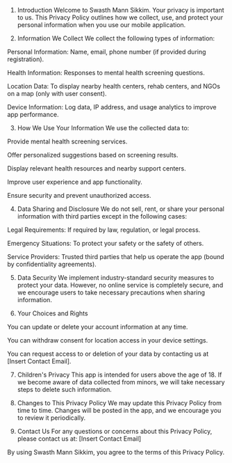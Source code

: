 1. Introduction
Welcome to Swasth Mann Sikkim. Your privacy is important to us. This Privacy Policy outlines how we collect, use, and protect your personal information when you use our mobile application.

2. Information We Collect
We collect the following types of information:

Personal Information: Name, email, phone number (if provided during registration).

Health Information: Responses to mental health screening questions.

Location Data: To display nearby health centers, rehab centers, and NGOs on a map (only with user consent).

Device Information: Log data, IP address, and usage analytics to improve app performance.

3. How We Use Your Information
We use the collected data to:

Provide mental health screening services.

Offer personalized suggestions based on screening results.

Display relevant health resources and nearby support centers.

Improve user experience and app functionality.

Ensure security and prevent unauthorized access.

4. Data Sharing and Disclosure
We do not sell, rent, or share your personal information with third parties except in the following cases:

Legal Requirements: If required by law, regulation, or legal process.

Emergency Situations: To protect your safety or the safety of others.

Service Providers: Trusted third parties that help us operate the app (bound by confidentiality agreements).

5. Data Security
We implement industry-standard security measures to protect your data. However, no online service is completely secure, and we encourage users to take necessary precautions when sharing information.

6. Your Choices and Rights

You can update or delete your account information at any time.

You can withdraw consent for location access in your device settings.

You can request access to or deletion of your data by contacting us at [Insert Contact Email].

7. Children's Privacy
This app is intended for users above the age of 18. If we become aware of data collected from minors, we will take necessary steps to delete such information.

8. Changes to This Privacy Policy
We may update this Privacy Policy from time to time. Changes will be posted in the app, and we encourage you to review it periodically.

9. Contact Us
For any questions or concerns about this Privacy Policy, please contact us at:
[Insert Contact Email]

By using Swasth Mann Sikkim, you agree to the terms of this Privacy Policy.